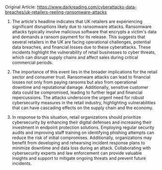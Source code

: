 Original Article: https://www.darkreading.com/cyberattacks-data-breaches/uk-retailers-reeling-ransomware-attacks

1) The article's headline indicates that UK retailers are experiencing significant disruptions likely due to ransomware attacks. Ransomware attacks typically involve malicious software that encrypts a victim's data and demands a ransom payment for its release. This suggests that several retailers in the UK are facing operational challenges, potential data breaches, and financial losses due to these cyberattacks. These incidents highlight the vulnerability of retail businesses to cyber threats, which can disrupt supply chains and affect sales during critical commercial periods.

2) The importance of this event lies in the broader implications for the retail sector and consumer trust. Ransomware attacks can lead to financial losses not only from paying ransoms but also from operational downtime and reputational damage. Additionally, sensitive customer data could be compromised, leading to further legal and financial repercussions. The attacks underscore the urgent need for robust cybersecurity measures in the retail industry, highlighting vulnerabilities that can have cascading effects on the supply chain and the economy.

3) In response to this situation, retail organizations should prioritize cybersecurity by enhancing their digital defenses and increasing their investment in endpoint protection solutions. Employing regular security audits and improving staff training on identifying phishing attempts can reduce the risk of initial compromises. Additionally, organizations may benefit from developing and rehearsing incident response plans to minimize downtime and data loss during an attack. Collaborating with cybersecurity experts and law enforcement can provide valuable insights and support to mitigate ongoing threats and prevent future incidents.